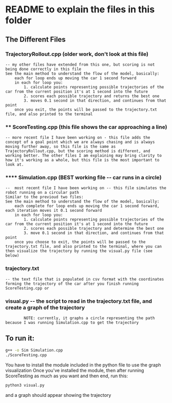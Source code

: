 # README to explain the files in this folder


## The Different Files

### TrajectoryRollout.cpp (older work, don't look at this file)
    -- my other files have extended from this one, but scoring is not being done correctly in this file
    See the main method to understand the flow of the model, basically:
        each for loop ends up moving the car 1 second forward
        in each for loop you:
            1. calculate points representing possible trajectories of the car from the current position it's at 1 second into the future
            2. scores each possible trajectory and returns the best one
            3. moves 0.1 second in that direction, and continues from that point
        once you exit, the points will be passed to the trajectory.txt file, and also printed to the terminal

### ** ScoreTesting.cpp (this file shows the car approaching a line)
    -- more recent file I have been working on - this file adds the concept of a goal point which we are always chasing and is always moving further away, so this file is the same as TrajectoryRollout.cpp, but the scoring method is different, and working better. The other files I am explaining may bring clarity to how it's working as a whole, but this file is the most important to look at.

### **** Simulation.cpp (BEST working file -- car runs in a circle)
    --  most recent file I have been working on -- this file simulates the robot running on a circular path
    Similar to the previoud two files:
    See the main method to understand the flow of the model, basically:
        each complete for loop ends up moving the car 1 second forward, each iteration moves it 0.1 second forward
        in each for loop you:
            1. calculate points representing possible trajectories of the car from the current position it's at 1 second into the future
            2. scores each possible trajectory and determine the best one
            3. move 0.1 second in that direction, and continues from that point
        once you choose to exit, the points will be passed to the trajectory.txt file, and also printed to the terminal, where you can then visualize the trajectory by running the visual.py file (see below)

### trajectory.txt
    -- the text file that is populated in csv format with the coordinates forming the trajectory of the car after you finish running ScoreTesting.cpp or 

### visual.py -- the script to read in the trajectory.txt file, and create a graph of the trajectory
            NOTE: currently, it graphs a circle representing the path because I was running Simulation.cpp to get the trajectory


## To run it:

```bash
g++ -o Sim Simulation.cpp
./ScoreTesting.cpp
```

You have to install the module included in the python file to use the graph visualization
Once you've installed the module, then after running ScoreTesting as much as you want and then end, run this:

```bash
python3 visual.py
```

and a graph should appear showing the trajectory
